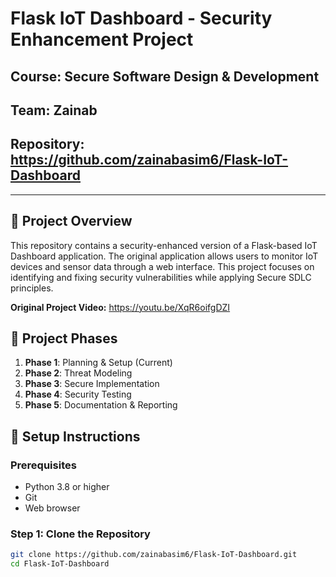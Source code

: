 # Flask IoT Dashboard - Security Enhancement Project

## Course: Secure Software Design & Development
## Team: Zainab
## Repository: https://github.com/zainabasim6/Flask-IoT-Dashboard

---

## 📖 Project Overview

This repository contains a security-enhanced version of a Flask-based IoT Dashboard application. The original application allows users to monitor IoT devices and sensor data through a web interface. This project focuses on identifying and fixing security vulnerabilities while applying Secure SDLC principles.

**Original Project Video:** https://youtu.be/XqR6oifgDZI

## 🎯 Project Phases

1. **Phase 1**: Planning & Setup (Current)
2. **Phase 2**: Threat Modeling
3. **Phase 3**: Secure Implementation
4. **Phase 4**: Security Testing
5. **Phase 5**: Documentation & Reporting

## 🚀 Setup Instructions

### Prerequisites
- Python 3.8 or higher
- Git
- Web browser

### Step 1: Clone the Repository
```bash
git clone https://github.com/zainabasim6/Flask-IoT-Dashboard.git
cd Flask-IoT-Dashboard
